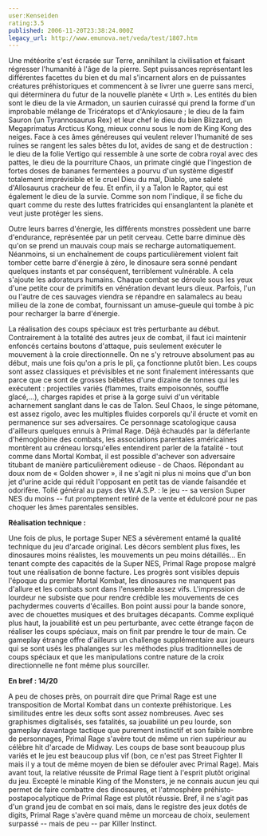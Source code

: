 ```yaml
---
user:Kenseiden
rating:3.5
published: 2006-11-20T23:38:24.000Z
legacy_url: http://www.emunova.net/veda/test/1807.htm
---
```

Une météorite s'est écrasée sur Terre, annihilant la civilisation et faisant régresser l'humanité à l'âge de la pierre. Sept puissances représentant les différentes facettes du bien et du mal s'incarnent alors en de puissantes créatures préhistoriques et commencent à se livrer une guerre sans merci, qui déterminera du futur de la nouvelle planète « Urth ». Les entités du bien sont le dieu de la vie Armadon, un saurien cuirassé qui prend la forme d'un improbable mélange de Tricératops et d'Ankylosaure ; le dieu de la faim Sauron (un Tyrannosaurus Rex) et leur chef le dieu du bien Blizzard, un Megaprimatus Arcticus Kong, mieux connu sous le nom de King Kong des neiges. Face à ces âmes généreuses qui veulent relever l'humanité de ses ruines se rangent les sales bêtes du lot, avides de sang et de destruction : le dieu de la folie Vertigo qui ressemble à une sorte de cobra royal avec des pattes, le dieu de la pourriture Chaos, un primate cinglé que l'ingestion de fortes doses de bananes fermentées a pourvu d'un système digestif totalement imprévisible et le cruel Dieu du mal, Diablo, une saleté d'Allosaurus cracheur de feu. Et enfin, il y a Talon le Raptor, qui est également le dieu de la survie. Comme son nom l'indique, il se fiche du quart comme du reste des luttes fratricides qui ensanglantent la planète et veut juste protéger les siens.  

  

Outre leurs barres d'énergie, les différents monstres possèdent une barre d'endurance, représentée par un petit cerveau. Cette barre diminue dès qu'on se prend un mauvais coup mais se recharge automatiquement. Néanmoins, si un enchaînement de coups particulièrement violent fait tomber cette barre d'énergie à zéro, le dinosaure sera sonné pendant quelques instants et par conséquent, terriblement vulnérable. A cela s'ajoute les adorateurs humains. Chaque combat se déroule sous les yeux d'une petite cour de primitifs en vénération devant leurs dieux. Parfois, l'un ou l'autre de ces sauvages viendra se répandre en salamalecs au beau milieu de la zone de combat, fournissant un amuse-gueule qui tombe à pic pour recharger la barre d'énergie.  

  

La réalisation des coups spéciaux est très perturbante au début. Contrairement à la totalité des autres jeux de combat, il faut ici maintenir enfoncés certains boutons d'attaque, puis seulement exécuter le mouvement à la croie directionnelle. On ne s'y retrouve absolument pas au début, mais une fois qu'on a pris le pli, ça fonctionne plutôt bien. Les coups sont assez classiques et prévisibles et ne sont finalement intéressants que parce que ce sont de grosses bêbêtes d'une dizaine de tonnes qui les exécutent : projectiles variés (flammes, traits empoisonnés, souffle glacé,...), charges rapides et prise à la gorge suivi d'un véritable acharnement sanglant dans le cas de Talon. Seul Chaos, le singe pétomane, est assez rigolo, avec les multiples fluides corporels qu'il éructe et vomit en permanence sur ses adversaires. Ce personnage scatologique causa d'ailleurs quelques ennuis à Primal Rage. Déjà échaudés par la déferlante d'hémoglobine des combats, les associations parentales américaines montèrent au créneau lorsqu'elles entendirent parler de la fatalité - tout comme dans Mortal Kombat, il est possible d'achever son adversaire titubant de manière particulièrement odieuse - de Chaos. Répondant au doux nom de « Golden shower », il ne s'agit ni plus ni moins que d'un bon jet d'urine acide qui réduit l'opposant en petit tas de viande faisandée et odorifère. Tollé général au pays des W.A.S.P. : le jeu -- sa version Super NES du moins -- fut promptement retiré de la vente et édulcoré pour ne pas choquer les âmes parentales sensibles.  

  

**Réalisation technique :**  

Une fois de plus, le portage Super NES a sévèrement entamé la qualité technique du jeu d'arcade original. Les décors semblent plus fixes, les dinosaures moins réalistes, les mouvements un peu moins détaillés... En tenant compte des capacités de la Super NES, Primal Rage propose malgré tout une réalisation de bonne facture. Les progrès sont visibles depuis l'époque du premier Mortal Kombat, les dinosaures ne manquent pas d'allure et les combats sont dans l'ensemble assez vifs. L'impression de lourdeur ne subsiste que pour rendre crédible les mouvements de ces pachydermes couverts d'écailles. Bon point aussi pour la bande sonore, avec de chouettes musiques et des bruitages décapants. Comme expliqué plus haut, la jouabilité est un peu perturbante, avec cette étrange façon de réaliser les coups spéciaux, mais on finit par prendre le tour de main. Ce gameplay étrange offre d'ailleurs un challenge supplémentaire aux joueurs qui se sont usés les phalanges sur les méthodes plus traditionnelles de coups spéciaux et que les manipulations contre nature de la croix directionnelle ne font même plus sourciller.  

  

**En bref : 14/20**  

A peu de choses près, on pourrait dire que Primal Rage est une transposition de Mortal Kombat dans un contexte préhistorique. Les similitudes entre les deux softs sont assez nombreuses. Avec ses graphismes digitalisés, ses fatalités, sa jouabilité un peu lourde, son gameplay davantage tactique que purement instinctif et son faible nombre de personnages, Primal Rage s'avère tout de même un rien supérieur au célèbre hit d'arcade de Midway. Les coups de base sont beaucoup plus variés et le jeu est beaucoup plus vif (bon, ce n'est pas Street Fighter II mais il y a tout de même moyen de bien se défouler avec Primal Rage). Mais avant tout, la relative réussite de Primal Rage tient à l'esprit plutôt original du jeu. Excepté le minable King of the Monsters, je ne connais aucun jeu qui permet de faire combattre des dinosaures, et l'atmosphère préhisto-postapocalyptique de Primal Rage est plutôt réussie. Bref, il ne s'agit pas d'un grand jeu de combat en soi mais, dans le registre des jeux dotés de digits, Primal Rage s'avère quand même un morceau de choix, seulement surpassé -- mais de peu -- par Killer Instinct.